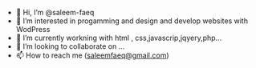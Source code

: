 - 👋 Hi, I’m @saleem-faeq
- 👀 I’m interested in progamming and design and develop websites with WodPress
- 🌱 I’m currently workning with html , css,javascrip,jqyery,php...
- 💞️ I’m looking to collaborate on ...
- 📫 How to reach me (saleemfaeq@gmail.com)

<!---
saleem-faeq/saleem-faeq is a ✨ special ✨ repository because its `README.md` (this file) appears on your GitHub profile.
You can click the Preview link to take a look at your changes.
--->
